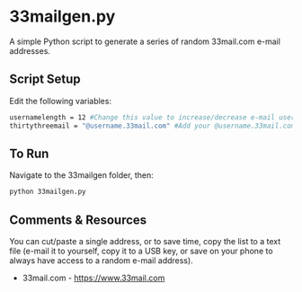 33mailgen.py
==========================

A simple Python script to generate a series of random 33mail.com e-mail addresses.

## Script Setup

Edit the following variables:

```bash
usernamelength = 12 #Change this value to increase/decrease e-mail username length.
thirtythreemail = "@username.33mail.com" #Add your @username.33mail.com address here.
```

## To Run

Navigate to the 33mailgen folder, then:
```bash
python 33mailgen.py
```

## Comments & Resources

You can cut/paste a single address, or to save time, copy the list to a text file (e-mail it to yourself, copy it to a USB key, or save on your phone to always have access to a random e-mail address).

* 33mail.com - https://www.33mail.com 
